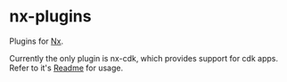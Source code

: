 # nx-plugins

Plugins for [Nx](https://nx.dev/).

Currently the only plugin is nx-cdk, which provides support for cdk apps.
Refer to it's [Readme](packages/nx-cdk/README.md) for usage.